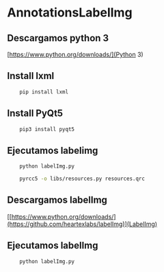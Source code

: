 # AnnotationsLabelImg
## Descargamos python 3
[https://www.python.org/downloads/](Python 3)

## Install lxml
```bash
    pip install lxml
```
## Install PyQt5
```bash
    pip3 install pyqt5
```

## Ejecutamos labelimg
```bash
    python labelImg.py
```

```bash
    pyrcc5 -o libs/resources.py resources.qrc
```
## Descargamos labelImg
[[https://www.python.org/downloads/](https://github.com/heartexlabs/labelImg)](LabelImg)

## Ejecutamos labelImg
```bash
    python labelImg.py
```



